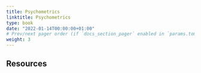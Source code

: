 ```yaml
---
title: Psychometrics
linktitle: Psychometrics
type: book
date: "2022-01-14T00:00:00+01:00"
# Prev/next pager order (if `docs_section_pager` enabled in `params.toml`)
weight: 3
---
```


## Resources
